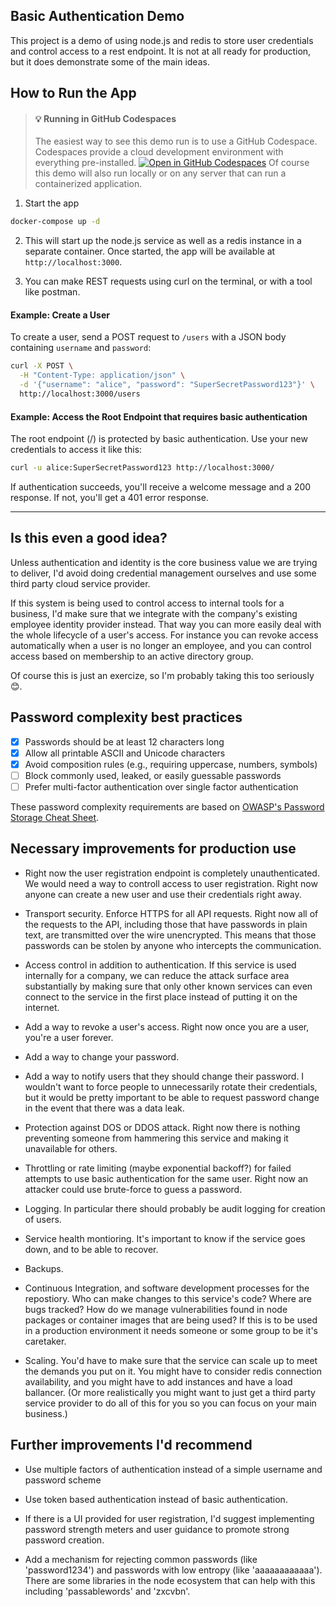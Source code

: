 ## Basic Authentication Demo

This project is a demo of using node.js and redis to store user credentials and control access to a rest endpoint. It is not at all ready for production, but it does demonstrate some of the main ideas. 

## How to Run the App

> #### 💡 Running in GitHub Codespaces
> The easiest way to see this demo run is to use a GitHub Codespace. Codespaces provide a cloud development environment with everything pre-installed. 
> [![Open in GitHub Codespaces](https://github.com/codespaces/badge.svg)](https://codespaces.new/beep-patrick/basic-auth)
> Of course this demo will also run locally or on any server that can run a containerized application. 

1. Start the app

```bash
docker-compose up -d 
````

2. This will start up the node.js service as well as a redis instance in a separate container. Once started, the app will be available at `http://localhost:3000`.

3. You can make REST requests using curl on the terminal, or with a tool like postman.

#### Example: Create a User

To create a user, send a POST request to `/users` with a JSON body containing `username` and `password`:

```bash
curl -X POST \
  -H "Content-Type: application/json" \
  -d '{"username": "alice", "password": "SuperSecretPassword123"}' \
  http://localhost:3000/users
````

#### Example: Access the Root Endpoint that requires basic authentication

The root endpoint (/) is protected by basic authentication. Use your new credentials to access it like this:

```bash
curl -u alice:SuperSecretPassword123 http://localhost:3000/
````

If authentication succeeds, you'll receive a welcome message and a 200 response. If not, you'll get a 401 error response. 

---

## Is this even a good idea?

Unless authentication and identity is the core business value we are trying to deliver, I'd avoid doing credential management ourselves and use some third party cloud service provider. 

If this system is being used to control access to internal tools for a business, I'd make sure that we integrate with the company's existing employee identity provider instead. That way you can more easily deal with the whole lifecycle of a user's access. For instance you can revoke access automatically when a user is no longer an employee, and you can control access based on membership to an active directory group. 

Of course this is just an exercize, so I'm probably taking this too seriously 😊.

## Password complexity best practices

- [x] Passwords should be at least 12 characters long
- [x] Allow all printable ASCII and Unicode characters
- [x] Avoid composition rules (e.g., requiring uppercase, numbers, symbols)
- [ ] Block commonly used, leaked, or easily guessable passwords 
- [ ] Prefer multi-factor authentication over single factor authentication

These password complexity requirements are based on [OWASP's Password Storage Cheat Sheet](https://cheatsheetseries.owasp.org/cheatsheets/Password_Storage_Cheat_Sheet.html).

## Necessary improvements for production use

- Right now the user registration endpoint is completely unauthenticated. We would need a way to controll access to user registration. Right now anyone can create a new user and use their credentials right away.

- Transport security. Enforce HTTPS for all API requests. Right now all of the requests to the API, including those that have passwords in plain text, are transmitted over the wire unencrypted. This means that those passwords can be stolen by anyone who intercepts the communication. 

- Access control in addition to authentication. If this service is used internally for a company, we can reduce the attack surface area substantially by making sure that only other known services can even connect to the service in the first place instead of putting it on the internet.

- Add a way to revoke a user's access. Right now once you are a user, you're a user forever. 

- Add a way to change your password.

- Add a way to notify users that they should change their password. I wouldn't want to force people to unnecessarily rotate their credentials, but it would be pretty important to be able to request password change in the event that there was a data leak. 

- Protection against DOS or DDOS attack. Right now there is nothing preventing someone from hammering this service and making it unavailable for others. 

- Throttling or rate limiting (maybe exponential backoff?) for failed attempts to use basic authentication for the same user. Right now an attacker could use brute-force to guess a password.

- Logging. In particular there should probably be audit logging for creation of users. 

- Service health montioring. It's important to know if the service goes down, and to be able to recover. 

- Backups. 

- Continuous Integration, and software development processes for the repostiory. Who can make changes to this service's code? Where are bugs tracked? How do we manage vulnerabilities found in node packages or container images that are being used? If this is to be used in a production environment it needs someone or some group to be it's caretaker.

- Scaling. You'd have to make sure that the service can scale up to meet the demands you put on it. You might have to consider redis connection availability, and you might have to add instances and have a load ballancer. (Or more realistically you might want to just get a third party service provider to do all of this for you so you can focus on your main business.) 

## Further improvements I'd recommend
- Use multiple factors of authentication instead of a simple username and password scheme

- Use token based authentication instead of basic authentication.

- If there is a UI provided for user registration, I'd suggest implementing password strength meters and user guidance to promote strong password creation.

- Add a mechanism for rejecting common passwords (like 'password1234') and passwords with low entropy (like 'aaaaaaaaaaaa'). There are some libraries in the node ecosystem that can help with this including 'passablewords' and 'zxcvbn'.

